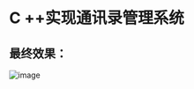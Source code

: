# C ++实现通讯录管理系统
## 最终效果：

![image](https://user-images.githubusercontent.com/56242720/111937754-63c5c400-8b03-11eb-823f-82892503db9d.png)
